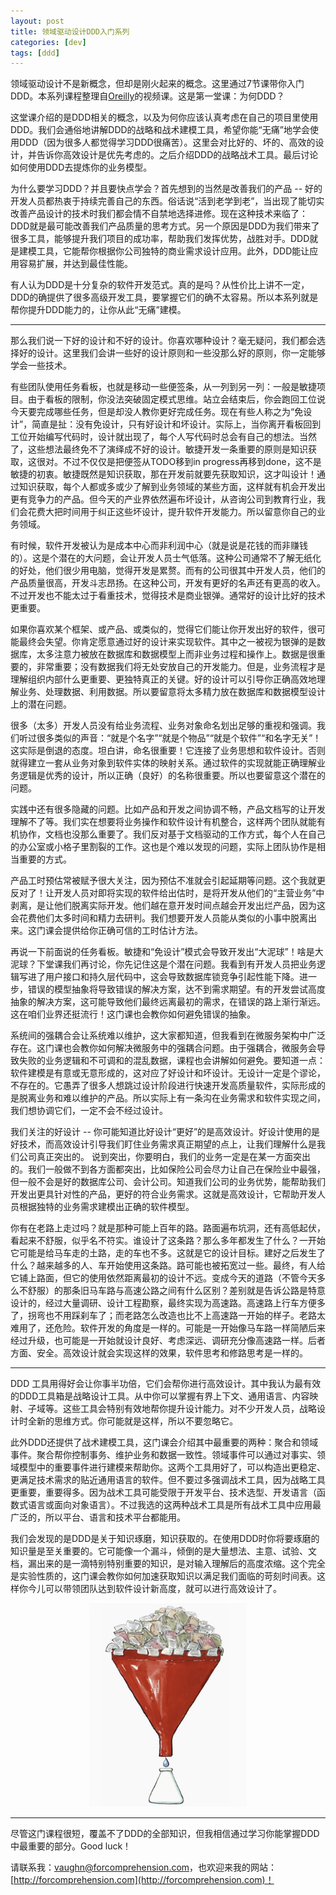 ```yaml
---
layout: post
title: 领域驱动设计DDD入门系列
categories: [dev]
tags: [ddd]
---
```

领域驱动设计不是新概念，但却是刚火起来的概念。这里通过7节课带你入门DDD。本系列课程整理自[Oreilly](https://learning.oreilly.com/videos/domain-driven-design-distilled/9780134593449)的视频课。这是第一堂课：为何DDD？

这堂课介绍的是DDD相关的概念，以及为何你应该认真考虑在自己的项目里使用DDD。我们会通俗地讲解DDD的战略和战术建模工具，希望你能“无痛”地学会使用DDD（因为很多人都觉得学习DDD很痛苦）。这里会对比好的、坏的、高效的设计，并告诉你高效设计是优先考虑的。之后介绍DDD的战略战术工具。最后讨论如何使用DDD去提炼你的业务模型。

为什么要学习DDD？并且要快点学会？首先想到的当然是改善我们的产品 -- 好的开发人员都热衷于持续完善自己的东西。俗话说“活到老学到老”，当出现了能切实改善产品设计的技术时我们都会情不自禁地选择进修。现在这种技术来临了：DDD就是最可能改善我们产品质量的思考方式。另一个原因是DDD为我们带来了很多工具，能够提升我们项目的成功率，帮助我们发挥优势，战胜对手。DDD就是建模工具，它能帮你根据你公司独特的商业需求设计应用。此外，DDD能让应用容易扩展，并达到最佳性能。

有人认为DDD是十分复杂的软件开发范式。真的是吗？从性价比上讲不一定，DDD的确提供了很多高级开发工具，要掌握它们的确不太容易。所以本系列就是帮你提升DDD能力的，让你从此“无痛”建模。

---

那么我们说一下好的设计和不好的设计。你喜欢哪种设计？毫无疑问，我们都会选择好的设计。这里我们会讲一些好的设计原则和一些没那么好的原则，你一定能够学会一些技术。

有些团队使用任务看板，也就是移动一些便签条，从一列到另一列：一般是敏捷项目。由于看板的限制，你没法突破固定模式思维。站立会结束后，你会跑回工位说今天要完成哪些任务，但是却没人教你更好完成任务。现在有些人称之为“免设计”，简直是扯：没有免设计，只有好设计和坏设计。实际上，当你离开看板回到工位开始编写代码时，设计就出现了，每个人写代码时总会有自己的想法。当然了，这些想法最终免不了演绎成不好的设计。敏捷开发一条重要的原则是知识获取，这很对。不过不仅仅是把便签从TODO移到in progress再移到done，这不是敏捷的初衷。敏捷既然是知识获取，那在开发前就要先获取知识，这才叫设计！通过知识获取，每个人都或多或少了解到业务领域的某些方面，这样就有机会开发出更有竞争力的产品。但今天的产业界依然遍布坏设计，从咨询公司到教育行业，我们会花费大把时间用于纠正这些坏设计，提升软件开发能力。所以留意你自己的业务领域。

有时候，软件开发被认为是成本中心而非利润中心（就是说是花钱的而非赚钱的）。这是个潜在的大问题，会让开发人员士气低落。这种公司通常不了解无纸化的好处，他们很少用电脑，觉得开发是累赘。而有的公司很其中开发人员，他们的产品质量很高，开发斗志昂扬。在这种公司，开发有更好的名声还有更高的收入。不过开发也不能太过于看重技术，觉得技术是商业银弹。通常好的设计比好的技术更重要。

如果你喜欢某个框架、或产品、或类似的，觉得它们能让你开发出好的软件，很可能最终会失望。你肯定愿意通过好的设计来实现软件。其中之一被视为银弹的是数据库，太多注意力被放在数据库和数据模型上而非业务过程和操作上。数据是很重要的，非常重要；没有数据我们将无处安放自己的开发能力。但是，业务流程才是理解组织内部什么更重要、更独特真正的关键。好的设计可以引导你正确高效地理解业务、处理数据、利用数据。所以要留意将太多精力放在数据库和数据模型设计上的潜在问题。

很多（太多）开发人员没有给业务流程、业务对象命名划出足够的重视和强调。我们听过很多类似的声音：“就是个名字”“就是个物品”“就是个软件”“和名字无关”！这实际是倒退的态度。坦白讲，命名很重要！它连接了业务思想和软件设计。否则就得建立一套从业务对象到软件实体的映射关系。通过软件的实现就能正确理解业务逻辑是优秀的设计，所以正确（良好）的名称很重要。所以也要留意这个潜在的问题。

实践中还有很多隐藏的问题。比如产品和开发之间协调不畅，产品文档写的让开发理解不了等。我们实在想要将业务操作和软件设计有机整合，这样两个团队就能有机协作，文档也没那么重要了。我们反对基于文档驱动的工作方式，每个人在自己的办公室或小格子里割裂的工作。这也是个难以发现的问题，实际上团队协作是相当重要的方式。

产品工时预估常被赋予很大关注，因为预估不准就会引起延期等问题。这个我就更反对了！让开发人员对即将实现的软件给出估时，是将开发从他们的“主营业务”中剥离，是让他们脱离实际开发。他们越在意开发时间点越会开发出烂产品，因为这会花费他们太多时间和精力去研判。我们想要开发人员能从类似的小事中脱离出来。这门课会提供给你正确可信的工时估计方法。

再说一下前面说的任务看板。敏捷和“免设计”模式会导致开发出“大泥球”！啥是大泥球？下堂课我们再讨论，你先记住这是个潜在问题。我看到有开发人员把业务逻辑写进了用户接口和持久层代码中，这会导致数据库锁竞争引起性能下降。进一步，错误的模型抽象将导致错误的解决方案，达不到需求期望。有的开发尝试高度抽象的解决方案，这可能导致他们最终远离最初的需求，在错误的路上渐行渐远。这在咱们业界还挺流行！这门课也会教你如何避免错误的抽象。

系统间的强耦合会让系统难以维护，这大家都知道，但我看到在微服务架构中广泛存在。这门课也会教你如何解决微服务中的强耦合问题。由于强耦合，微服务会导致失败的业务逻辑和不可调和的混乱数据，课程也会讲解如何避免。要知道一点：软件建模是有意或无意形成的，这对应了好设计和坏设计。无设计一定是个谬论，不存在的。它愚弄了很多人想跳过设计阶段进行快速开发高质量软件，实际形成的是脱离业务和难以维护的产品。所以实际上有一条沟在业务需求和软件实现之间，我们想协调它们，一定不会不经过设计。

我们关注的好设计 -- 你可能知道比好设计“更好”的是高效设计。好设计使用的是好技术，而高效设计引导我们盯住业务需求真正期望的点上，让我们理解什么是我们公司真正突出的。
说到突出，你要明白，我们的业务一定是在某一方面突出的。我们一般做不到各方面都突出，比如保险公司会尽力让自己在保险业中最强，但一般不会是好的数据库公司、会计公司。知道我们公司的业务优势，能帮助我们开发出更具针对性的产品，更好的符合业务需求。这就是高效设计，它帮助开发人员根据独特的业务需求建模出正确的软件模型。

你有在老路上走过吗？就是那种可能上百年的路。路面遍布坑洞，还有高低起伏，看起来不舒服，似乎名不符实。谁设计了这条路？那么多年都发生了什么？一开始它可能是给马车走的土路，走的车也不多。这就是它的设计目标。建好之后发生了什么？越来越多的人、车开始使用这条路。路可能也被拓宽过一些。最终，有人给它铺上路面，但它的使用依然距离最初的设计不远。变成今天的道路（不管今天多么不舒服）的那条旧马车路与高速公路之间有什么区别？差别就是告诉公路是特意设计的，经过大量调研、设计工程勘察，最终实现为高速路。高速路上行车方便多了，拐弯也不用踩刹车了；而老路怎么改造也比不上高速路一开始的样子。老路太难用了，还危险。软件开发的角度是一样的。可能是一开始像马车路一样简陋后来经过升级，也可能是一开始就设计良好、考虑深远、调研充分像高速路一样。后者方面、安全。高效设计就会实现这样的效果，软件思考和修路思考是一样的。

---

DDD 工具用得好会让你事半功倍，它们会帮你进行高效设计。其中我认为最有效的DDD工具箱是战略设计工具。从中你可以掌握有界上下文、通用语言、内容映射、子域等。这些工具会特别有效地帮你提升设计能力。对不少开发人员，战略设计时全新的思维方式。你可能就是这样，所以不要忽略它。

此外DDD还提供了战术建模工具，这门课会介绍其中最重要的两种：聚合和领域事件。聚合帮你控制事务、维护业务和数据一致性。领域事件可以通过对事实、领域模型中的重要事件进行建模来帮助你。这两个工具用好了，可以构造出更稳定、更满足技术需求的贴近通用语言的软件。但不要过多强调战术工具，因为战略工具更重要，重要得多。因为战术工具可能受限于开发平台、技术选型、开发语言（函数式语言或面向对象语言）。不过我选的这两种战术工具是所有战术工具中应用最广泛的，所以平台、语言和技术平台都能用。

我们会发现的是DDD是关于知识琢磨，知识获取的。在使用DDD时你将要琢磨的知识量是至关重要的。它可能像一个漏斗，倾倒的是大量想法、主意、试验、文档，漏出来的是一滴特别特别重要的知识，是对输入理解后的高度浓缩。这个完全是实验性质的，这门课会教你如何加速获取知识以满足我们面临的苛刻时间表。这样你今儿可以带领团队达到软件设计新高度，就可以进行高效设计了。

<div align="center">
<img width="50%" src="/images/post/ddden1.png">
</div>

---

尽管这门课程很短，覆盖不了DDD的全部知识，但我相信通过学习你能掌握DDD中最重要的部分。Good luck！

请联系我：[vaughn@forcomprehension.com](mailto:vaughn@forcomprehension.com)，也欢迎来我的网站：[http://forcomprehension.com](http://forcomprehension.com)！
